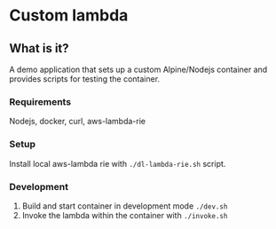 # Custom lambda

## What is it?

A demo application that sets up a custom Alpine/Nodejs container and provides scripts for testing the container.

### Requirements

Nodejs, docker, curl, aws-lambda-rie

### Setup

Install local aws-lambda rie with `./dl-lambda-rie.sh` script.

### Development

1. Build and start container in development mode `./dev.sh`
2. Invoke the lambda within the container with `./invoke.sh`
